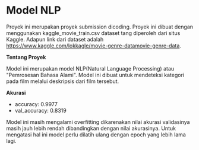 # Model NLP

Proyek ini merupakan proyek submission dicoding. Proyek ini dibuat dengan menggunakan kaggle_movie_train.csv dataset tang diperoleh dari situs Kaggle. Adapun link dari dataset adalah <a href="https://www.kaggle.com/lokkagle/movie-genre-datamovie-genre-data">https://www.kaggle.com/lokkagle/movie-genre-datamovie-genre-data</a>.

**Tentang Proyek**

Model ini merupakan model NLP(Natural Language Processing) atau "Pemrosesan Bahasa Alami". Model ini dibuat untuk mendeteksi kategori pada film melalui deskripsis dari film tersebut.

**Akurasi**

- accuracy: 0.9977
- val_accuracy: 0.8319

Model ini masih mengalami overfitting dikarenakan nilai akurasi validasinya masih jauh lebih rendah dibandingkan dengan nilai akurasinya. Untuk mengatasi hal ini model perlu dilatih ulang dengan epoch yang lebih lama lagi.
